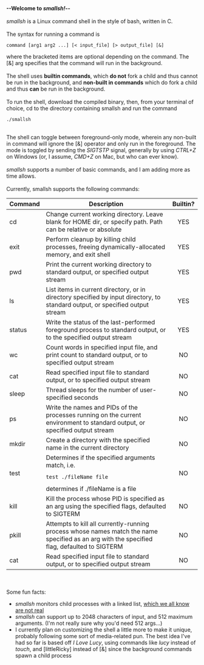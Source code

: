 <head><b>--Welcome to <i>smallsh!</i>--</b></head><br><br>
<i>smallsh</i> is a Linux command shell in the style of bash, written in C.<br><br>
The syntax for running a command is
<br><pre><code>command [arg1 arg2 ...] [&lt; input_file] [&gt; output_file] [&]</code></pre>
where the bracketed items are optional depending on the command. The [&] arg specifies that the command will run in the background.<br><br>
The shell uses <b>builtin commands</b>, which <b>do not</b> fork a child and thus cannot be run in the background, and <b>non-built in commands</b> which do fork a child and thus <b>can</b> be run in the background.<br><br>
To run the shell, download the compiled binary, then, from your terminal of choice, cd to the directory containing smallsh and run the command <pre><code>./smallsh</pre></code><br>
The shell can toggle between foreground-only mode, wherein any non-built in command will ignore the [&] operator and only run in the foreground. The mode is toggled by sending the <i>SIGTSTP</i> signal, generally by using <i>CTRL+Z</i> on Windows (or, I assume, <i>CMD+Z</i> on Mac, but who can ever know).<br><br>
<i>smallsh</i> supports a number of basic commands, and I am adding more as time allows.<br><br>
Currently, smallsh supports the following commands:
<table>
<thead>
<tr>
<th align="center">Command</th>
<th align="center">Description</th>
<th align="center">Builtin?</th>
</thead>
<tbody>
<tr>
<td align="left">cd</td>
<td align="left">Change current working directory. Leave blank for HOME dir, or specify path. Path can be relative or absolute</td>
<td align="center">YES</td>
</tr>
<tr>
<td align="left">exit</td>
<td align="left">Perform cleanup by killing child processes, freeing dynamically-allocated memory, and exit shell</td>
<td align="center">YES</td>
</tr>
<tr>
<td align="left">pwd</td>
<td align="left">Print the current working directory to standard output, or specified output stream</td>
<td align="center">YES</td>
</tr>
<tr>
<td align="left">ls</td>
<td align="left">List items in current directory, or in directory specified by input directory, to standard output, or specified output stream</td>
<td align="center">YES</td>
</tr>
<tr>
<td align="left">status</td>
<td align="left">Write the status of the last-performed foreground process to standard output, or to the specified output stream</td>
<td align="center">YES</td>
</tr>
<tr>
<td align="left">wc</td>
<td align="left">Count words in specified input file, and print count to standard output, or to specified output stream</td>
<td align="center">NO</td>
</tr>
<tr>
<td align="left">cat</td>
<td align="left">Read specified input file to standard output, or to specified output stream</td>
<td align="center">NO</td>
</tr>
<tr>
<td align="left">sleep</td>
<td align="left">Thread sleeps for the number of user-specified seconds</td>
<td align="center">NO</td>
</tr>
<tr>
<td align="left">ps</td>
<td align="left">Write the names and PIDs of the processes running on the current environment to standard output, or specified output stream</td>
<td align="center">NO</td>
</tr>
<tr>
<td align="left">mkdir</td>
<td align="left">Create a directory with the specified name in the current directory</td>
<td align="center">NO</td>
</tr>
<tr>
<td align="left">test</td>
<td align="left">Determines if the specified arguments match, i.e. <pre><code>test ./fileName file</code></pre> determines if ./fileName is a file</td>
<td align="center">NO</td>
</tr>
<tr>
<td align="left">kill</td>
<td align="left">Kill the process whose PID is specified as an arg using the specified flags, defaulted to SIGTERM</td>
<td align="center">NO</td>
</tr>
<tr>
<td align="left">pkill</td>
<td align="left">Attempts to kill all currently-running process whose names match the name specified as an arg with the specified flag, defaulted to SIGTERM</td>
<td align="center">NO</td>
</tr>
<tr>
<td align="left">cat</td>
<td align="left">Read specified input file to standard output, or to specified output stream</td>
<td align="center">NO</td>
</tr>
</tbody>
</table><br><br>
Some fun facts:<br>
<ul>
<li><i>smallsh</i> monitors child processes with a linked list, <a href="https://youtu.be/-TMdron2JhY?si=aSIc3S467XUK1sJw" target="_blank">which we all know are not real</a></li>
<li><i>smallsh</i> can support up to 2048 characters of input, and 512 maximum arguments. (I'm not really sure why you'd need 512 args...)</li>
<li>I currently plan on customizing the shell a little more to make it unique, probably following some sort of media-related pun. The best idea I've had so far is based off <i>I Love Lucy</i>, using commands like <i>lucy</i> instead of <i>touch</i>, and [littleRicky] instead of [&] since the background commands spawn a child process</li>